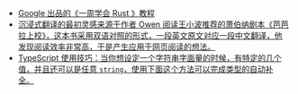- [Google 出品的《一周学会 Rust 》教程](https://google.github.io/comprehensive-rust/welcome-day-1.html)
- [沉浸式翻译的最初灵感来源于作者 Owen 阅读王小波推荐的萧伯纳剧本《芭芭拉上校》，这本书采用双语对照的形式，一段英文原文对应一段中文翻译，他发现阅读效率非常高，于是产生应用于网页阅读的想法。](https://x.com/vista8/status/1822923858103701664)
- [TypeScript 使用技巧：当你想设定一个字符串字面量的时候，有特定的几个值，并且还可以是任意 `string`，使用下面这个方法可以完成类型的自动补全。](https://x.com/vikingmute/status/1822807265789006088)